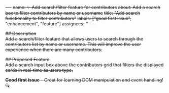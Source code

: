 ~~---~~
~~name: ✨ Add search/filter feature for contributors~~
~~about: Add a search box to filter contributors by name or username~~
~~title: "Add search functionality to filter contributors"~~
~~labels: ["good first issue", "enhancement", "feature"]~~
~~assignees: ''~~
~~---~~

~~## Description~~  
~~Add a search/filter feature that allows users to search through the contributors list by name or username. This will improve the user experience when there are many contributors.~~

~~## Proposed Feature~~  
~~Add a search input box above the contributors grid that filters the displayed cards in real-time as users type.~~

~~**Good first issue** - Great for learning DOM manipulation and event handling! 🔍~~
